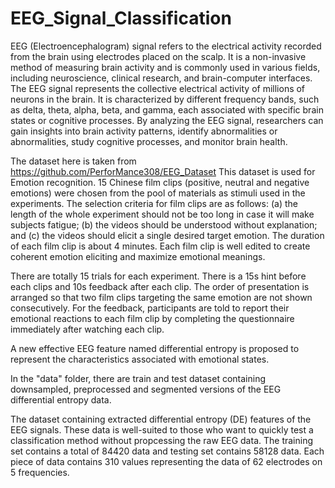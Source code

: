 # EEG_Signal_Classification
EEG (Electroencephalogram) signal refers to the electrical activity recorded from the brain using electrodes placed on the scalp. It is a non-invasive method of measuring brain activity and is commonly used in various fields, including neuroscience, clinical research, and brain-computer interfaces. The EEG signal represents the collective electrical activity of millions of neurons in the brain. It is characterized by different frequency bands, such as delta, theta, alpha, beta, and gamma, each associated with specific brain states or cognitive processes. By analyzing the EEG signal, researchers can gain insights into brain activity patterns, identify abnormalities or abnormalities, study cognitive processes, and monitor brain health.

The dataset here is taken from https://github.com/PerforMance308/EEG_Dataset
This dataset is used for Emotion recognition. 15 Chinese film clips (positive, neutral and negative emotions) were chosen from the pool of materials as stimuli used in the experiments. The selection criteria for film clips are as follows: (a) the length of the whole experiment should not be too long in case it will make subjects fatigue; (b) the videos should be understood without explanation; and (c) the videos should elicit a single desired target emotion. The duration of each film clip is about 4 minutes. Each film clip is well edited to create coherent emotion eliciting and maximize emotional meanings.

There are totally 15 trials for each experiment. There is a 15s hint before each clips and 10s feedback after each clip. The order of presentation is arranged so that two film clips targeting the same emotion are not shown consecutively. For the feedback, participants are told to report their emotional reactions to each film clip by completing the questionnaire immediately after watching each clip.

A new effective EEG feature named differential entropy is proposed to represent the characteristics associated with emotional states.

In the "data" folder, there are train and test dataset containing downsampled, preprocessed and segmented versions of the EEG differential entropy data.


The dataset containing extracted differential entropy (DE) features of the EEG signals. These data is well-suited to those who want to quickly test a classification method without propcessing the raw EEG data. The training set contains a total of 84420 data and testing set contains 58128 data. Each piece of data contains 310 values representing the data of 62 electrodes on 5 frequencies.


